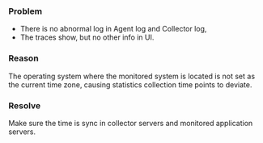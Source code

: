 ### Problem
- There is no abnormal log in Agent log and Collector log, 
- The traces show, but no other info in UI.

### Reason
The operating system where the monitored system is located is not set as the current time zone, causing statistics collection time points to deviate.

### Resolve
Make sure the time is sync in collector servers and monitored application servers.
